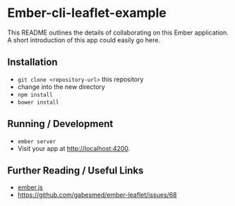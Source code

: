 # Ember-cli-leaflet-example

This README outlines the details of collaborating on this Ember application.
A short introduction of this app could easily go here.

## Installation

* `git clone <repository-url>` this repository
* change into the new directory
* `npm install`
* `bower install`

## Running / Development

* `ember server`
* Visit your app at [http://localhost:4200](http://localhost:4200).


## Further Reading / Useful Links

* [ember.js](http://emberjs.com/)
* https://github.com/gabesmed/ember-leaflet/issues/68
